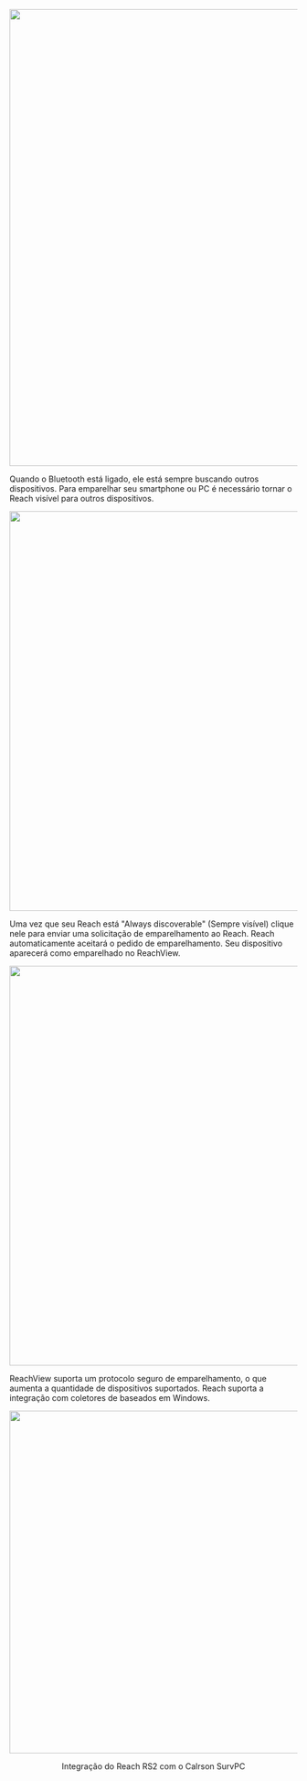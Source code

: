 
<p style="text-align:center" ><img src="../img/reachview/bluetooth/reachview-bluetooth.png" style="width: 800px;" /></p>

Quando o Bluetooth está ligado, ele está sempre buscando outros dispositivos. Para emparelhar seu smartphone ou PC é necessário tornar o Reach visível para outros dispositivos.

<p style="text-align:center" ><img src="../img/reachview/bluetooth/bluetooth-discoverable.png" style="width: 700px;" /></p>

Uma vez que seu Reach está "Always discoverable" (Sempre visível) clique nele para enviar uma solicitação de emparelhamento ao Reach. Reach automaticamente aceitará o pedido de emparelhamento. Seu dispositivo aparecerá como emparelhado no ReachView.

<p style="text-align:center" ><img src="../img/reachview/bluetooth/bluetooth-paired.png" style="width: 700px;" /></p>

ReachView suporta um protocolo seguro de emparelhamento, o que aumenta a quantidade de dispositivos suportados. Reach suporta a integração com coletores de baseados em Windows.

<p style="text-align:center" ><img src="../img/reachview/bluetooth/rs2_survce.JPG" style="width: 600px;" /></p>
<p style="text-align:center" >Integração do Reach RS2 com o Calrson SurvPC</p>

